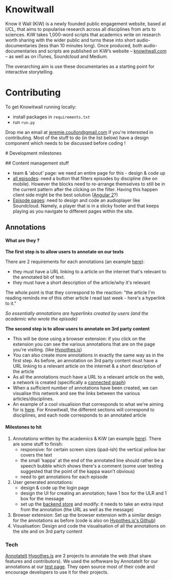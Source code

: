 Knowitwall
==========
Know it Wall (KiW) is a newly founded public engagement website, based at UCL, that aims to popularise research across all disciplines from arts to sciences.
KiW takes 1,000-word scripts that academics write on research worth sharing with the wider public and turns these into short audio-documentaries (less than 10 minutes long). Once produced, both audio-documentaries and scripts are published on KiW’s website – [knowitwall.com](http://knowitwall.com/) – as well as on iTunes, Soundcloud and Medium.

The overarching aim is use these documentaries as a starting point for interactive storytelling.

# Contributing


To get Knowitwall running locally:

- install packages in `requirements.txt`
- run `run.py`


Drop me an email at jeremie.coullon@gmail.com if you're interested in contributing. Most of the stuff to do (in the list below) have a design component which needs to be discussed before coding !

# Development milestones

## Content management stuff

- team & 'about' page: we need an entire page for this - design & code up
- [all episodes](http://knowitwall.com/all_episodes): need a button that filters episodes by discipline (like on mobile). However the blocks need to re-arrange themselves to still be in the current pattern after the clicking on the filter. Having this happen client side might be the best solution ([Angular 2](https://angular.io/)?)
- [Episode pages](http://knowitwall.com/episodes/spanish_forger): need to design and code an audioplayer like Soundcloud. Namely, a player that is in a sticky footer and that keeps playing as you navigate to different pages within the site.

## Annotations

#### What are they ?

**The first step is to allow users to annotate on our texts**

There are 2 requirements for each annotations (an example [here](http://knowitwall.com/audiodoc_annotations/ganymede)):
- they must have a URL linking to a article on the internet that's relevant to the annotated bit of text.
- they must have a short description of the article/why it's relevant

The whole point is that they correspond to the reaction: "the article I'm reading reminds me of this other article I read last week - here's a hyperlink to it."

_So essentially annotations are hyperlinks created by users (and the academic who wrote the episode)_


**The second step is to allow users to annotate on 3rd party content**


- This will be done using a browser extension: if you click on the extension you can see the various annotations that are on the page you're visiting. (like [Hypothes.is](http://hypothes.is/))
- You can also create more annotations in exactly the same way as in the first step. As before, an annotation on 3rd party content must have a URL linking to a relevant article on the internet & a short description of the article
- As all the annotations much have a URL to a relevant article on the web, a network is created (specifically a [connected graph](http://mathworld.wolfram.com/ConnectedGraph.html))
- When a sufficient number of annotations have been created, we can visualise this network and see the links between the various articles/disciplines.
- An example of a cool visualision that corresponds to what we're aiming for is [here](https://www.quantamagazine.org/20150803-physics-theories-map/). For Knowitwall, the different sections will correspond to disciplines, and each node corresponds to an annotated article

#### Milestones to hit

1. Annotations written by the academics & KiW (an example [here](http://knowitwall.com/audiodoc_annotations/ganymede)). There are some stuff to finish:
    - responsive: for certain screen sizes (ipad-ish) the vertical yellow bar covers the text
    - the small 'kappa' at the end of the annotated line should rather be a speech bubble which shows there's a comment (some user testing suggested that the point of the kappa wasn't obvious)
    - need to get annotations for each episode
2. User generated annotations:
    - design & code up the login page
    - design the UI for creating an annotation; have 1 box for the ULR and 1 box for the message
    - set up the [backend store](https://github.com/openannotation/annotator-store) and modify: it needs to take an extra input from the annotation (the URL as well as the message)
3. Browser extension: Set up the browser extension with a similar design for the annotations as before (code is also on [Hypothes.is's Github](https://github.com/hypothesis/browser-extension))
4. Visualisation: Design and code the visualisation of all the annotations on the site and on 3rd party content

### Tech

[AnnotateIt](http://annotateit.org/) [Hypothes.is](https://hypothes.is/) are 2 projects to annotate the web (that share features and contributors). We used the softwware by AnnotateIt for our annotations at our [test page](http://knowitwall.com/audiodoc_annotations/ganymede). They open source most of their code and encourage developers to use it for their projects.
